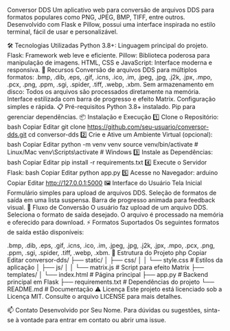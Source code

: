 Conversor DDS
Um aplicativo web para conversão de arquivos DDS para formatos populares como PNG, JPEG, BMP, TIFF, entre outros. Desenvolvido com Flask e Pillow, possui uma interface inspirada no estilo terminal, fácil de usar e personalizável.

🛠️ Tecnologias Utilizadas
Python 3.8+: Linguagem principal do projeto.
Flask: Framework web leve e eficiente.
Pillow: Biblioteca poderosa para manipulação de imagens.
HTML, CSS e JavaScript: Interface moderna e responsiva.
🚀 Recursos
Conversão de arquivos DDS para múltiplos formatos:
.bmp, .dib, .eps, .gif, .icns, .ico, .im, .jpeg, .jpg, .j2k, .jpx, .mpo, .pcx, .png, .ppm, .sgi, .spider, .tiff, .webp, .xbm.
Sem armazenamento em disco: Todos os arquivos são processados diretamente na memória.
Interface estilizada com barra de progresso e efeito Matrix.
Configuração simples e rápida.
📋 Pré-requisitos
Python 3.8+ instalado.
Pip para gerenciar dependências.
📦 Instalação e Execução
1️⃣ Clone o Repositório:
bash
Copiar
Editar
git clone https://github.com/seu-usuario/conversor-dds.git
cd conversor-dds
2️⃣ Crie e Ative um Ambiente Virtual (opcional):
bash
Copiar
Editar
python -m venv venv
source venv/bin/activate  # Linux/Mac
venv\Scripts\activate     # Windows
3️⃣ Instale as Dependências:
bash
Copiar
Editar
pip install -r requirements.txt
4️⃣ Execute o Servidor Flask:
bash
Copiar
Editar
python app.py
5️⃣ Acesse no Navegador:
arduino
Copiar
Editar
http://127.0.0.1:5000
🖼️ Interface do Usuário
Tela Inicial
Formulário simples para upload de arquivos DDS.
Seleção de formatos de saída em uma lista suspensa.
Barra de progresso animada para feedback visual.
🔄 Fluxo de Conversão
O usuário faz upload de um arquivo DDS.
Seleciona o formato de saída desejado.
O arquivo é processado na memória e oferecido para download.
⚡ Formatos Suportados
Os seguintes formatos de saída estão disponíveis:

.bmp, .dib, .eps, .gif, .icns, .ico, .im, .jpeg, .jpg, .j2k, .jpx, .mpo, .pcx, .png, .ppm, .sgi, .spider, .tiff, .webp, .xbm.
📂 Estrutura do Projeto
php
Copiar
Editar
conversor-dds/
├── static/
│   ├── css/
│   │   └── style.css        # Estilos da aplicação
│   ├── js/
│   │   └── matrix.js        # Script para efeito Matrix
├── templates/
│   └── index.html           # Página principal
├── app.py                   # Backend principal em Flask
├── requirements.txt         # Dependências do projeto
└── README.md                # Documentação
⚠️ Licença
Este projeto está licenciado sob a Licença MIT. Consulte o arquivo LICENSE para mais detalhes.

📫 Contato
Desenvolvido por Seu Nome. Para dúvidas ou sugestões, sinta-se à vontade para entrar em contato ou abrir uma issue.
